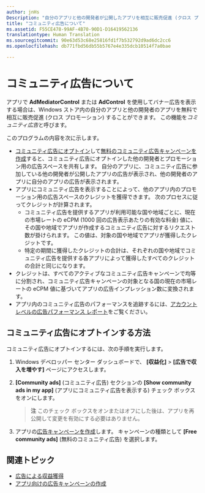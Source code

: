 ```yaml
---
author: jnHs
Description: "自分のアプリと他の開発者が公開したアプリを相互に販売促進 (クロス プロモーション) することができます。 この機能をコミュニティ広告と呼びます。"
title: "コミュニティ広告について"
ms.assetid: F55CE478-99AF-4B70-90D1-D16419562136
translationtype: Human Translation
ms.sourcegitcommit: 90e63d53c68e25816fd1f7b532792d9ad6dc2cc6
ms.openlocfilehash: db771fbd56db55b5767e4e335dcb10514f7a0bae

---
```


# コミュニティ広告について

アプリで **AdMediatorControl** または **AdControl** を使用してバナー広告を表示する場合は、Windows ストア内の自分のアプリと他の開発者のアプリを無料で相互に販売促進 (クロス プロモーション) することができます。 この機能を*コミュニティ広告*と呼びます。  

このプログラムの内容を次に示します。

* [コミュニティ広告にオプトイン](#how-to-opt-in-to-community-ads)して[無料のコミュニティ広告キャンペーンを作成](create-an-ad-campaign-for-your-app.md)すると、コミュニティ広告にオプトインした他の開発者とプロモーション用の広告スペースを共有します。 自分のアプリに、コミュニティ広告に参加している他の開発者が公開したアプリの広告が表示され、他の開発者のアプリに自分のアプリの広告が表示されます。
* アプリにコミュニティ広告を表示することによって、他のアプリ内のプロモーション用の広告スペースのクレジットを獲得できます。 次のプロセスに従ってクレジットが計算されます。
  * コミュニティ広告を提供するアプリが利用可能な国や地域ごとに、現在の市場レートの eCPM (1000 回の広告表示あたりの有効な料金) 値に、その国や地域でアプリが作成するコミュニティ広告に対するリクエスト数が掛けられます。 この値は、対象の国や地域でアプリが獲得したクレジットです。
  * 特定の期間に獲得したクレジットの合計は、それぞれの国や地域でコミュニティ広告を提供する各アプリによって獲得したすべてのクレジットの合計と同じになります。
* クレジットは、すべてのアクティブなコミュニティ広告キャンペーンで均等に分割され、コミュニティ広告キャンペーンの対象となる国の現在の市場レートの eCPM 値に基づいてアプリの広告インプレッション数に変換されます。
* アプリ内のコミュニティ広告のパフォーマンスを追跡するには、[アカウント レベルの広告パフォーマンス レポート](advertising-performance-report.md#account-level-advertising-performance-report)をご覧ください。

## コミュニティ広告にオプトインする方法

コミュニティ広告にオプトインするには、次の手順を実行します。

1. Windows デベロッパー センター ダッシュボードで、 **[収益化]** &gt; **[広告で収入を増やす]** ページにアクセスします。
2. **[Community ads]** (コミュニティ広告) セクションの **[Show community ads in my app]** (アプリにコミュニティ広告を表示する) チェック ボックスをオンにします。
   > **注**  このチェック ボックスをオンまたはオフにした後は、アプリを再公開して変更を有効にする必要はありません。

3. アプリの[広告キャンペーンを作成](create-an-ad-campaign-for-your-app.md)します。 キャンペーンの種類として **[Free community ads]** (無料のコミュニティ広告) を選択します。


## 関連トピック

* [広告による収益獲得](monetize-with-ads.md)
* [アプリ向けの広告キャンペーンの作成](create-an-ad-campaign-for-your-app.md)



<!--HONumber=Aug16_HO3-->


